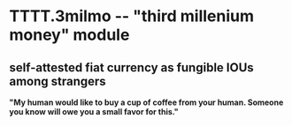 # TTTT.3milmo -- "third millenium money" module
## self-attested fiat currency as fungible IOUs among strangers

**"My human would like to buy a cup of coffee from your human. Someone you know will owe you a small favor for this."**
